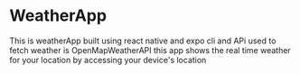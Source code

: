 # WeatherApp
This is weatherApp built using react native and expo cli and APi used to fetch weather is OpenMapWeatherAPI this app shows the real time weather for your location by accessing your device's location 
